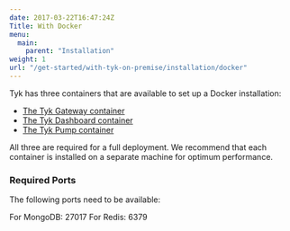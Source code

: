```yaml
---
date: 2017-03-22T16:47:24Z
Title: With Docker
menu:
  main:
    parent: "Installation"
weight: 1
url: "/get-started/with-tyk-on-premise/installation/docker"
---
```


Tyk has three containers that are available to set up a Docker installation:

* [The Tyk Gateway container][1]
* [The Tyk Dashboard container][2]
* [The Tyk Pump container][3]

All three are required for a full deployment. We recommend that each container is installed on a separate machine for optimum performance.

### Required Ports

The following ports need to be available:

For MongoDB: 27017
For Redis: 6379

[1]: https://hub.docker.com/r/tykio/tyk-gateway/
[2]: https://hub.docker.com/r/tykio/tyk-dashboard/
[3]: https://hub.docker.com/r/tykio/tyk-pump-docker-pub/